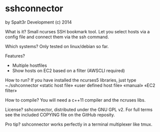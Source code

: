 sshconnector 
============
by Spalt3r Development (c) 2014

What is it?
Small ncurses SSH bookmark tool. Let you select hosts via a config file and connect them via the ssh command.

Which systems?
Only tested on linux/debian so far.

Features?
- Multiple hostfiles
- Show hosts on EC2 based on a filter (AWSCLI required)

How to run?
If you have installed the ncurses5 libraries, just type
~./sshconnector «static host file» «user defined host file» «manual» «EC2 filter»

How to compile?
You will need a c++11 compiler and the ncruses libs.

License?
sshconnector, distributed under the GNU GPL v2. For full terms see the included COPYING file on the GitHub reposity.

Pro tip?
sshconnector works perfectly in a terminal multiplexer like tmux.
